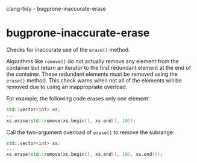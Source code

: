 clang-tidy - bugprone-inaccurate-erase

</div>

# bugprone-inaccurate-erase

Checks for inaccurate use of the `erase()` method.

Algorithms like `remove()` do not actually remove any element from the
container but return an iterator to the first redundant element at the
end of the container. These redundant elements must be removed using the
`erase()` method. This check warns when not all of the elements will be
removed due to using an inappropriate overload.

For example, the following code erases only one element:

``` c++
std::vector<int> xs;
...
xs.erase(std::remove(xs.begin(), xs.end(), 10));
```

Call the two-argument overload of `erase()` to remove the subrange:

``` c++
std::vector<int> xs;
...
xs.erase(std::remove(xs.begin(), xs.end(), 10), xs.end());
```
